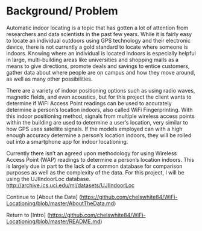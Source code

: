 # Background/ Problem 
 Automatic indoor locating is a topic that has gotten a lot of attention from researchers and data scientists in the past few years. While it is fairly easy to locate an individual outdoors using GPS technology and their electronic device, there is not currently a gold standard to locate where someone is indoors. Knowing where an individual is located indoors is especially helpful in large, multi-building areas like universities and shopping malls as a means to give directions, promote deals and savings to entice customers, gather data about where people are on campus and how they move around, as well as many other possibilities. 

There are a variety of indoor positioning options such as using radio waves, magnetic fields, and even acoustics, but for this project the client wants to determine if WiFi Access Point readings can be used to accurately determine a person’s location indoors, also called WiFi Fingerprinting. With this indoor positioning method, signals from multiple wireless access points within the building are used to determine a user’s location, very similar to how GPS uses satellite signals. If the models employed can with a high enough accuracy determine a person’s location indoors, they will be rolled out into a smartphone app for indoor locationing. 

Currently there isn’t an agreed upon methodology for using Wireless Access Point (WAP) readings to determine a person’s location indoors. This is largely due in part to the lack of a common database for comparison purposes as well as the complexity of the data. For this project, I will be using the UJIIndoorLoc database. http://archive.ics.uci.edu/ml/datasets/UJIIndoorLoc 

Continue to [About the Data] (https://github.com/chelswhite84/WiFi-Locationing/blob/master/AboutTheData.md)

Return to [Intro] (https://github.com/chelswhite84/WiFi-Locationing/blob/master/README.md)

